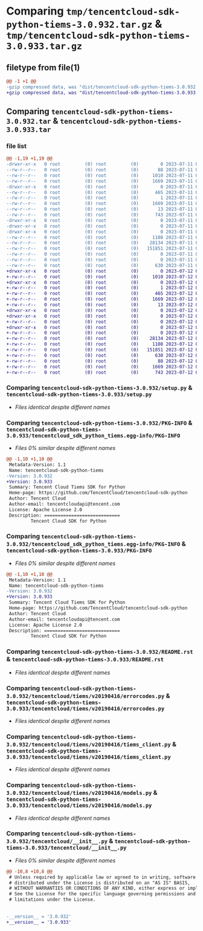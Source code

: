 # Comparing `tmp/tencentcloud-sdk-python-tiems-3.0.932.tar.gz` & `tmp/tencentcloud-sdk-python-tiems-3.0.933.tar.gz`

## filetype from file(1)

```diff
@@ -1 +1 @@
-gzip compressed data, was "dist/tencentcloud-sdk-python-tiems-3.0.932.tar", last modified: Tue Jul 11 01:02:20 2023, max compression
+gzip compressed data, was "dist/tencentcloud-sdk-python-tiems-3.0.933.tar", last modified: Wed Jul 12 00:42:45 2023, max compression
```

## Comparing `tencentcloud-sdk-python-tiems-3.0.932.tar` & `tencentcloud-sdk-python-tiems-3.0.933.tar`

### file list

```diff
@@ -1,19 +1,19 @@
-drwxr-xr-x   0 root         (0) root         (0)        0 2023-07-11 01:02:20.000000 tencentcloud-sdk-python-tiems-3.0.932/
--rw-r--r--   0 root         (0) root         (0)       88 2023-07-11 01:02:20.000000 tencentcloud-sdk-python-tiems-3.0.932/setup.cfg
--rw-r--r--   0 root         (0) root         (0)     1010 2023-07-11 01:02:20.000000 tencentcloud-sdk-python-tiems-3.0.932/setup.py
--rw-r--r--   0 root         (0) root         (0)     1669 2023-07-11 01:02:20.000000 tencentcloud-sdk-python-tiems-3.0.932/PKG-INFO
-drwxr-xr-x   0 root         (0) root         (0)        0 2023-07-11 01:02:20.000000 tencentcloud-sdk-python-tiems-3.0.932/tencentcloud_sdk_python_tiems.egg-info/
--rw-r--r--   0 root         (0) root         (0)      465 2023-07-11 01:02:20.000000 tencentcloud-sdk-python-tiems-3.0.932/tencentcloud_sdk_python_tiems.egg-info/SOURCES.txt
--rw-r--r--   0 root         (0) root         (0)        1 2023-07-11 01:02:20.000000 tencentcloud-sdk-python-tiems-3.0.932/tencentcloud_sdk_python_tiems.egg-info/dependency_links.txt
--rw-r--r--   0 root         (0) root         (0)     1669 2023-07-11 01:02:20.000000 tencentcloud-sdk-python-tiems-3.0.932/tencentcloud_sdk_python_tiems.egg-info/PKG-INFO
--rw-r--r--   0 root         (0) root         (0)       13 2023-07-11 01:02:20.000000 tencentcloud-sdk-python-tiems-3.0.932/tencentcloud_sdk_python_tiems.egg-info/top_level.txt
--rw-r--r--   0 root         (0) root         (0)      743 2023-07-11 01:02:20.000000 tencentcloud-sdk-python-tiems-3.0.932/README.rst
-drwxr-xr-x   0 root         (0) root         (0)        0 2023-07-11 01:02:20.000000 tencentcloud-sdk-python-tiems-3.0.932/tencentcloud/
-drwxr-xr-x   0 root         (0) root         (0)        0 2023-07-11 01:02:20.000000 tencentcloud-sdk-python-tiems-3.0.932/tencentcloud/tiems/
-drwxr-xr-x   0 root         (0) root         (0)        0 2023-07-11 01:02:20.000000 tencentcloud-sdk-python-tiems-3.0.932/tencentcloud/tiems/v20190416/
--rw-r--r--   0 root         (0) root         (0)     1108 2023-07-11 01:02:20.000000 tencentcloud-sdk-python-tiems-3.0.932/tencentcloud/tiems/v20190416/errorcodes.py
--rw-r--r--   0 root         (0) root         (0)    28134 2023-07-11 01:02:20.000000 tencentcloud-sdk-python-tiems-3.0.932/tencentcloud/tiems/v20190416/tiems_client.py
--rw-r--r--   0 root         (0) root         (0)   151851 2023-07-11 01:02:20.000000 tencentcloud-sdk-python-tiems-3.0.932/tencentcloud/tiems/v20190416/models.py
--rw-r--r--   0 root         (0) root         (0)        0 2023-07-11 01:02:20.000000 tencentcloud-sdk-python-tiems-3.0.932/tencentcloud/tiems/v20190416/__init__.py
--rw-r--r--   0 root         (0) root         (0)        0 2023-07-11 01:02:20.000000 tencentcloud-sdk-python-tiems-3.0.932/tencentcloud/tiems/__init__.py
--rw-r--r--   0 root         (0) root         (0)      630 2023-07-11 01:02:20.000000 tencentcloud-sdk-python-tiems-3.0.932/tencentcloud/__init__.py
+drwxr-xr-x   0 root         (0) root         (0)        0 2023-07-12 00:42:45.000000 tencentcloud-sdk-python-tiems-3.0.933/
+-rw-r--r--   0 root         (0) root         (0)     1010 2023-07-12 00:42:45.000000 tencentcloud-sdk-python-tiems-3.0.933/setup.py
+drwxr-xr-x   0 root         (0) root         (0)        0 2023-07-12 00:42:45.000000 tencentcloud-sdk-python-tiems-3.0.933/tencentcloud_sdk_python_tiems.egg-info/
+-rw-r--r--   0 root         (0) root         (0)        1 2023-07-12 00:42:45.000000 tencentcloud-sdk-python-tiems-3.0.933/tencentcloud_sdk_python_tiems.egg-info/dependency_links.txt
+-rw-r--r--   0 root         (0) root         (0)      465 2023-07-12 00:42:45.000000 tencentcloud-sdk-python-tiems-3.0.933/tencentcloud_sdk_python_tiems.egg-info/SOURCES.txt
+-rw-r--r--   0 root         (0) root         (0)     1669 2023-07-12 00:42:45.000000 tencentcloud-sdk-python-tiems-3.0.933/tencentcloud_sdk_python_tiems.egg-info/PKG-INFO
+-rw-r--r--   0 root         (0) root         (0)       13 2023-07-12 00:42:45.000000 tencentcloud-sdk-python-tiems-3.0.933/tencentcloud_sdk_python_tiems.egg-info/top_level.txt
+drwxr-xr-x   0 root         (0) root         (0)        0 2023-07-12 00:42:45.000000 tencentcloud-sdk-python-tiems-3.0.933/tencentcloud/
+drwxr-xr-x   0 root         (0) root         (0)        0 2023-07-12 00:42:45.000000 tencentcloud-sdk-python-tiems-3.0.933/tencentcloud/tiems/
+-rw-r--r--   0 root         (0) root         (0)        0 2023-07-12 00:42:45.000000 tencentcloud-sdk-python-tiems-3.0.933/tencentcloud/tiems/__init__.py
+drwxr-xr-x   0 root         (0) root         (0)        0 2023-07-12 00:42:45.000000 tencentcloud-sdk-python-tiems-3.0.933/tencentcloud/tiems/v20190416/
+-rw-r--r--   0 root         (0) root         (0)        0 2023-07-12 00:42:45.000000 tencentcloud-sdk-python-tiems-3.0.933/tencentcloud/tiems/v20190416/__init__.py
+-rw-r--r--   0 root         (0) root         (0)    28134 2023-07-12 00:42:45.000000 tencentcloud-sdk-python-tiems-3.0.933/tencentcloud/tiems/v20190416/tiems_client.py
+-rw-r--r--   0 root         (0) root         (0)     1108 2023-07-12 00:42:45.000000 tencentcloud-sdk-python-tiems-3.0.933/tencentcloud/tiems/v20190416/errorcodes.py
+-rw-r--r--   0 root         (0) root         (0)   151851 2023-07-12 00:42:45.000000 tencentcloud-sdk-python-tiems-3.0.933/tencentcloud/tiems/v20190416/models.py
+-rw-r--r--   0 root         (0) root         (0)      630 2023-07-12 00:42:45.000000 tencentcloud-sdk-python-tiems-3.0.933/tencentcloud/__init__.py
+-rw-r--r--   0 root         (0) root         (0)       88 2023-07-12 00:42:45.000000 tencentcloud-sdk-python-tiems-3.0.933/setup.cfg
+-rw-r--r--   0 root         (0) root         (0)     1669 2023-07-12 00:42:45.000000 tencentcloud-sdk-python-tiems-3.0.933/PKG-INFO
+-rw-r--r--   0 root         (0) root         (0)      743 2023-07-12 00:42:45.000000 tencentcloud-sdk-python-tiems-3.0.933/README.rst
```

### Comparing `tencentcloud-sdk-python-tiems-3.0.932/setup.py` & `tencentcloud-sdk-python-tiems-3.0.933/setup.py`

 * *Files identical despite different names*

### Comparing `tencentcloud-sdk-python-tiems-3.0.932/PKG-INFO` & `tencentcloud-sdk-python-tiems-3.0.933/tencentcloud_sdk_python_tiems.egg-info/PKG-INFO`

 * *Files 0% similar despite different names*

```diff
@@ -1,10 +1,10 @@
 Metadata-Version: 1.1
 Name: tencentcloud-sdk-python-tiems
-Version: 3.0.932
+Version: 3.0.933
 Summary: Tencent Cloud Tiems SDK for Python
 Home-page: https://github.com/TencentCloud/tencentcloud-sdk-python
 Author: Tencent Cloud
 Author-email: tencentcloudapi@tencent.com
 License: Apache License 2.0
 Description: ============================
         Tencent Cloud SDK for Python
```

### Comparing `tencentcloud-sdk-python-tiems-3.0.932/tencentcloud_sdk_python_tiems.egg-info/PKG-INFO` & `tencentcloud-sdk-python-tiems-3.0.933/PKG-INFO`

 * *Files 0% similar despite different names*

```diff
@@ -1,10 +1,10 @@
 Metadata-Version: 1.1
 Name: tencentcloud-sdk-python-tiems
-Version: 3.0.932
+Version: 3.0.933
 Summary: Tencent Cloud Tiems SDK for Python
 Home-page: https://github.com/TencentCloud/tencentcloud-sdk-python
 Author: Tencent Cloud
 Author-email: tencentcloudapi@tencent.com
 License: Apache License 2.0
 Description: ============================
         Tencent Cloud SDK for Python
```

### Comparing `tencentcloud-sdk-python-tiems-3.0.932/README.rst` & `tencentcloud-sdk-python-tiems-3.0.933/README.rst`

 * *Files identical despite different names*

### Comparing `tencentcloud-sdk-python-tiems-3.0.932/tencentcloud/tiems/v20190416/errorcodes.py` & `tencentcloud-sdk-python-tiems-3.0.933/tencentcloud/tiems/v20190416/errorcodes.py`

 * *Files identical despite different names*

### Comparing `tencentcloud-sdk-python-tiems-3.0.932/tencentcloud/tiems/v20190416/tiems_client.py` & `tencentcloud-sdk-python-tiems-3.0.933/tencentcloud/tiems/v20190416/tiems_client.py`

 * *Files identical despite different names*

### Comparing `tencentcloud-sdk-python-tiems-3.0.932/tencentcloud/tiems/v20190416/models.py` & `tencentcloud-sdk-python-tiems-3.0.933/tencentcloud/tiems/v20190416/models.py`

 * *Files identical despite different names*

### Comparing `tencentcloud-sdk-python-tiems-3.0.932/tencentcloud/__init__.py` & `tencentcloud-sdk-python-tiems-3.0.933/tencentcloud/__init__.py`

 * *Files 0% similar despite different names*

```diff
@@ -10,8 +10,8 @@
 # Unless required by applicable law or agreed to in writing, software
 # distributed under the License is distributed on an "AS IS" BASIS,
 # WITHOUT WARRANTIES OR CONDITIONS OF ANY KIND, either express or implied.
 # See the License for the specific language governing permissions and
 # limitations under the License.
 
 
-__version__ = '3.0.932'
+__version__ = '3.0.933'
```

